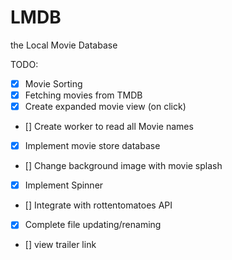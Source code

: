 LMDB
======================
the Local Movie Database

TODO:
- [x] Movie Sorting
- [x] Fetching movies from TMDB 
- [x] Create expanded movie view (on click)
- [] Create worker to read all Movie names
- [x] Implement movie store database
- [] Change background image with movie splash
- [x] Implement Spinner
- [] Integrate with rottentomatoes API
- [x] Complete file updating/renaming
- [] view trailer link
